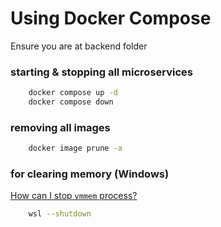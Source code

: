 # Using Docker Compose

Ensure you are at backend folder

### starting & stopping all microservices

```BASH
    docker compose up -d
    docker compose down
```

### removing all images

```BASH
    docker image prune -a
```

### for clearing memory (Windows)

[How can I stop `vmmem` process?](https://superuser.com/questions/1645056/how-can-i-stop-vmmem-process)

```BASH
    wsl --shutdown
```
